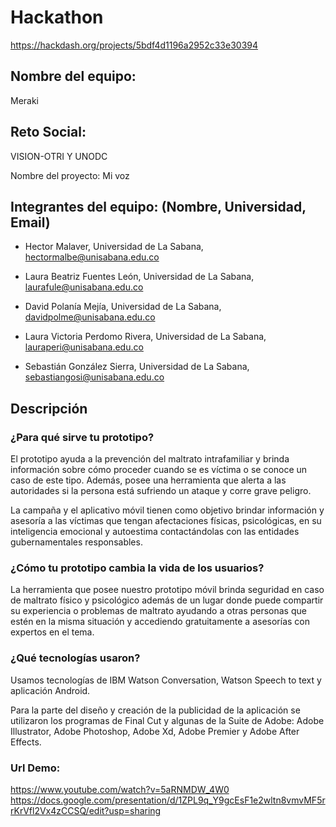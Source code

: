 # Hackathon
https://hackdash.org/projects/5bdf4d1196a2952c33e30394

##  Nombre del equipo: 
Meraki

## Reto Social:
VISION-OTRI Y UNODC

Nombre del proyecto: Mi voz

## Integrantes del equipo: (Nombre, Universidad, Email)

- Hector Malaver, Universidad de La Sabana, hectormalbe@unisabana.edu.co

- Laura Beatriz Fuentes León, Universidad de La Sabana, laurafule@unisabana.edu.co

- David Polanía Mejía, Universidad de La Sabana, davidpolme@unisabana.edu.co

- Laura Victoria Perdomo Rivera, Universidad de La Sabana, lauraperi@unisabana.edu.co

- Sebastián González Sierra, Universidad de La Sabana, sebastiangosi@unisabana.edu.co

## Descripción

### ¿Para qué sirve tu prototipo?

El prototipo ayuda a la prevención del maltrato intrafamiliar y brinda información sobre cómo proceder cuando se es víctima o se conoce un caso de este tipo. Además, posee una herramienta que alerta a las autoridades si la persona está sufriendo un ataque y corre grave peligro.

La campaña y el aplicativo móvil tienen como objetivo brindar información y asesoría a las víctimas que tengan afectaciones físicas, psicológicas, en su inteligencia emocional y autoestima contactándolas con las entidades gubernamentales responsables.

### ¿Cómo tu prototipo cambia la vida de los usuarios?

La herramienta que posee nuestro prototipo móvil brinda seguridad en caso de maltrato físico y psicológico además de un lugar donde puede compartir su experiencia o problemas de maltrato ayudando a otras personas que estén en la misma situación y accediendo gratuitamente a asesorías con expertos en el tema.

### ¿Qué tecnologías usaron?

Usamos tecnologías de IBM Watson Conversation, Watson Speech to text y aplicación Android.

Para la parte del diseño y creación de la publicidad de la aplicación se utilizaron los programas de Final Cut y algunas de la Suite de Adobe: Adobe Illustrator, Adobe Photoshop, Adobe Xd, Adobe Premier y Adobe After Effects.

### Url Demo:

https://www.youtube.com/watch?v=5aRNMDW_4W0
https://docs.google.com/presentation/d/1ZPL9q_Y9gcEsF1e2wltn8vmvMF5rrKrVfl2Vx4zCCSQ/edit?usp=sharing

